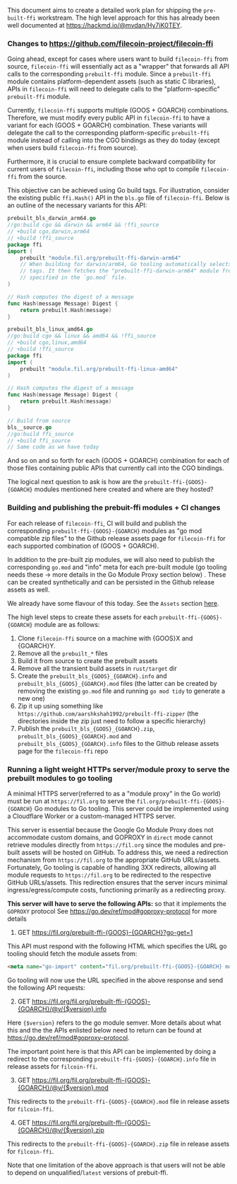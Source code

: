 This document aims to create a detailed work plan for shipping the `pre-built-ffi` workstream.
The high level approach for this has already been well documented at https://hackmd.io/@mvdan/Hy7iK0TEY.

### Changes to https://github.com/filecoin-project/filecoin-ffi

Going ahead, except for cases where users want to build `filecoin-ffi` from source, `filecoin-ffi` will essentially act as a "wrapper" that forwards all API calls to the corresponding `prebuilt-ffi` module. Since a `prebuilt-ffi` module contains platform-dependent assets (such as static C libraries), APIs in `filecoin-ffi` will need to delegate calls to the "platform-specific" `prebuilt-ffi` module.

Currently, `filecoin-ffi` supports multiple (GOOS + GOARCH) combinations. Therefore, we must modify every public API in `filecoin-ffi` to have a variant for each (GOOS + GOARCH) combination. These variants will delegate the call to the corresponding platform-specific `prebuilt-ffi` module instead of calling into the CGO bindings as they do today (except when users build `filecoin-ffi` from source).

Furthermore, it is crucial to ensure complete backward compatibility for current users of `filecoin-ffi`, including those who opt to compile `filecoin-ffi` from the source.

This objective can be achieved using Go build tags. 
For illustration, consider the existing public `ffi.Hash()` API in the `bls.go` file of `filecoin-ffi`. Below is an outline of the necessary variants for this API:

```go
prebuilt_bls_darwin_arm64.go
//go:build cgo && darwin && arm64 && !ffi_source
// +build cgo,darwin,arm64
// +build !ffi_source
package ffi
import (
	prebuilt "module.fil.org/prebuilt-ffi-darwin-arm64"
    // When building for darwin/arm64, Go tooling automatically selects this file due to the specified build 
    // tags. It then fetches the "prebuilt-ffi-darwin-arm64" module from the module proxy, using the version 
    // specified in the `go.mod` file.
)

// Hash computes the digest of a message
func Hash(message Message) Digest {
	return prebuilt.Hash(message)
}
```

```go
prebuilt_bls_linux_amd64.go
//go:build cgo && linux && amd64 && !ffi_source
// +build cgo,linux,amd64
// +build !ffi_source
package ffi
import (
	prebuilt "module.fil.org/prebuilt-ffi-linux-amd64"
)

// Hash computes the digest of a message
func Hash(message Message) Digest {
	return prebuilt.Hash(message)
}
```

```go
// Build from source
bls__source.go
//go:build ffi_source
// +build ffi_source
// Same code as we have today
```

And so on and so forth for each (GOOS + GOARCH) combination for each of those files containing public APIs that currently call into the CGO bindings.

The logical next question to ask is how are the `prebuilt-ffi-{GOOS}-{GOARCH}` modules mentioned here created and where are they hosted?

### Building and publishing the prebuit-ffi modules + CI changes

For each release of `filecoin-ffi`, CI will build and publish the corresponding `prebuilt-ffi-{GOOS}-{GOARCH}` modules as "go mod compatible zip files" to the Github release assets page for `filecoin-ffi` for each supported combination of (GOOS + GOARCH).

In addition to the pre-built zip modules, we will also need to publish the corresponding `go.mod` and "info" meta for each pre-built module (go tooling needs these -> more details in the Go Module Proxy section below) . These can be created synthetically and can be persisted in the Github release assets as well.


We already have some flavour of this today. See the `Assets` section [here](https://github.com/filecoin-project/filecoin-ffi/releases/tag/ed08caaf8778e1b6).


The high level steps to create these assets for each `prebuilt-ffi-{GOOS}-{GOARCH}` module are as follows:

1. Clone `filecoin-ffi` source on a machine with {GOOS}X and {GOARCH}Y.
2. Remove all the `prebuilt_*` files
3. Build it from source to create the prebuilt assets
4. Remove all the transient build assets in `rust/target` dir
5. Create the `prebuilt_bls_{GOOS}_{GOARCH}.info` and `prebuilt_bls_{GOOS}_{GOARCH}.mod` files (the latter can be created by removing the existing `go.mod` file and running `go mod tidy` to generate a new one)
5. Zip it up using something like `https://github.com/aarshkshah1992/prebuilt-ffi-zipper` (the directories inside the zip just need to follow a specific hierarchy)
5. Publish the `prebuilt_bls_{GOOS}_{GOARCH}.zip`, `prebuilt_bls_{GOOS}_{GOARCH}.mod` and `prebuilt_bls_{GOOS}_{GOARCH}.info` files to the Github release assets page for the `filecoin-ffi` repo


### Running a light weight HTTPs server/module proxy to serve the prebuilt modules to go tooling
A minimal HTTPS server(referred to as a "module proxy" in the Go world) must be run at `https://fil.org` to serve the `fil.org/prebuilt-ffi-{GOOS}-{GOARCH}` Go modules to Go tooling. This server could be implemented using a Cloudflare Worker or a custom-managed HTTPS server.

This server is essential because the Google Go Module Proxy does not accommodate custom domains, and GOPROXY in `direct` mode cannot retrieve modules directly from `https://fil.org` since the modules and pre-built assets will be hosted on GitHub. To address this, we need a redirection mechanism from `https://fil.org` to the appropriate GitHub URLs/assets. Fortunately, Go tooling is capable of handling 3XX redirects, allowing all module requests to `https://fil.org` to be redirected to the respective GitHub URLs/assets. This redirection ensures that the server incurs minimal ingress/egress/compute costs, functioning primarily as a redirecting proxy.

**This server will have to serve the following APIs:** so that it implements the `GOPROXY` protocol
See https://go.dev/ref/mod#goproxy-protocol for more details

1. GET https://fil.org/prebuilt-ffi-{GOOS}-{GOARCH}?go-get=1

This API must respond with the following HTML which specifies the URL go tooling should fetch the module assets from:

```html
<meta name="go-import" content="fil.org/prebuilt-ffi-{GOOS}-{GOARCH} mod https://fil.org">
```
Go tooling will now use the URL specified in the above response and send the following API requests:

2. GET https://fil.org/fil.org/prebuilt-ffi-{GOOS}-{GOARCH}/@v/{$version}.info

Here `{$version}` refers to the go module semver. More details about what this and the the APIs enlisted below need to return can be found at https://go.dev/ref/mod#goproxy-protocol. 

The important point here is that this API can be implemented by doing a redirect to the corresponding `prebuilt-ffi-{GOOS}-{GOARCH}.info` file in release assets for `filcoin-ffi`.

3. GET https://fil.org/fil.org/prebuilt-ffi-{GOOS}-{GOARCH}/@v/{$version}.mod

This redirects to the `prebuilt-ffi-{GOOS}-{GOARCH}.mod` file in release assets for `filcoin-ffi`.

4. GET https://fil.org/fil.org/prebuilt-ffi-{GOOS}-{GOARCH}/@v/{$version}.zip

This redirects to the `prebuilt-ffi-{GOOS}-{GOARCH}.zip` file in release assets for `filcoin-ffi`.

Note that one limitation of the above approach is that users will not be able to depend on unqualified/`latest` versions of prebuit-ffi.